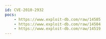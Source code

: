 ```yaml
---
id: CVE-2010-2932
pocs:
    - https://www.exploit-db.com/raw/14505
    - https://www.exploit-db.com/raw/14504
    - https://www.exploit-db.com/raw/14519
---
```

